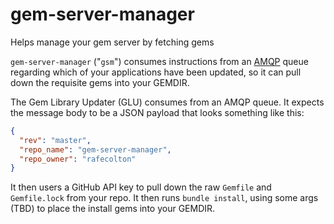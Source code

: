 gem-server-manager
==================

Helps manage your gem server by fetching gems

`gem-server-manager` ("`gsm`") consumes instructions from an
[AMQP](http://en.wikipedia.org/wiki/Advanced_Message_Queuing_Protocol)
queue regarding which of your applications have been updated, so it can
pull down the requisite gems into your GEMDIR.

The Gem Library Updater (GLU) consumes from an AMQP queue.  It expects
the message body to be a JSON payload that looks something like this:

```json
{
  "rev": "master",
  "repo_name": "gem-server-manager",
  "repo_owner": "rafecolton"
}
```

It then users a GitHub API key to pull down the raw `Gemfile` and
`Gemfile.lock` from your repo.  It then runs `bundle install`, using
some args (TBD) to place the install gems into your GEMDIR.
